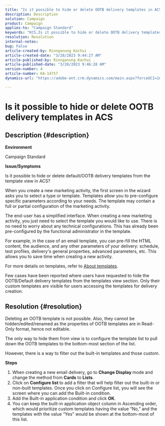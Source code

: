 ```yaml
---
title: "Is it possible to hide or delete OOTB delivery templates in ACS"
description: Description
solution: Campaign
product: Campaign
applies-to: "Campaign Standard"
keywords: "KCS,Is it possible to hide or delete OOTB delivery templates in ACS"
resolution: Resolution
internal-notes: 
bug: False
article-created-by: Rinnganung Kachui .
article-created-date: "3/28/2023 9:44:27 AM"
article-published-by: Rinnganung Kachui .
article-published-date: "3/28/2023 9:46:28 AM"
version-number: 4
article-number: KA-14757
dynamics-url: "https://adobe-ent.crm.dynamics.com/main.aspx?forceUCI=1&pagetype=entityrecord&etn=knowledgearticle&id=aca4791c-4dcd-ed11-b596-6045bd006704"

---
```

# Is it possible to hide or delete OOTB delivery templates in ACS

## Description {#description}


<b>Environment</b>

Campaign Standard



<b>Issue/Symptoms</b>

Is it possible to hide or delete default/OOTB delivery templates from the template view in ACS?



When you create a new marketing activity, the first screen in the wizard asks you to select a type or template. Templates allow you to pre-configure specific parameters according to your needs. The template may contain a full or partial configuration of the marketing activity.

The end-user has a simplified interface. When creating a new marketing activity, you just need to select the template you would like to use. There is no need to worry about any technical configurations. This has already been pre-configured by the functional administrator in the template.

For example, in the case of an email template, you can pre-fill the HTML content, the audience, and any other parameters of your delivery: schedule, test profiles, delivery's general properties, advanced parameters, etc. This allows you to save time when creating a new activity.

For more details on templates, refer to [About templates](https://experienceleague.adobe.com/docs/campaign-standard/using/getting-started/marketing-plans/marketing-activity-templates.html?lang=en).

Few cases have been reported where users have requested to hide the OOTB/Default delivery templates from the templates view section. Only their custom templates are visible for users accessing the templates for delivery creation.






## Resolution {#resolution}


Deleting an OOTB template is not possible. Also, they cannot be hidden/edited/renamed as the properties of OOTB templates are in Read-Only format, hence not editable.

The only way to hide them from view is to configure the template list to pull down the OOTB templates to the bottom-most section of the list.

However, there is a way to filter out the built-in templates and those custom.

<b>Steps</b>

1. When creating a new email delivery, go to <b>Change Display </b>mode and change the method from <b>Cards</b> to <b>Lists</b>.
2. Click on <b>Configure list </b>to add a filter that will help filter out the built-in or non-built templates. Once you click on Configure list, you will see the screen where you can add the Built-in condition.
3. Add the Built-in application condition and click <b>OK</b>.
4. You can keep the built-in application object column in Ascending order, which would prioritize custom templates having the value “No,” and the templates with the value “Yes” would be shown at the bottom-most of this list.

